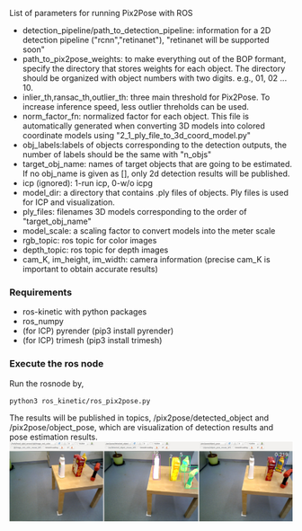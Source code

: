 List of parameters for running Pix2Pose with ROS

* detection_pipeline/path_to_detection_pipeline: information for a 2D detection pipeline ("rcnn","retinanet"), "retinanet will be supported soon"
* path_to_pix2pose_weights: to make everything out of the BOP formant, specify the directory that stores weights for each object. The directory should be organized with object numbers with two digits. e.g., 01, 02 ... 10.  
* inlier_th,ransac_th,outlier_th: three main threshold for Pix2Pose. To increase inference speed, less outlier threholds can be used.
* norm_factor_fn: normalized factor for each object. This file is automatically generated when converting 3D models into colored coordinate models using "2_1_ply_file_to_3d_coord_model.py"
* obj_labels:labels of objects corresponding to the detection outputs, the number of labels should be the same with "n_objs"
* target_obj_name: names of target objects that are going to be estimated. If no obj_name is given as [], only 2d detection results will be published.
* icp (ignored): 1-run icp, 0-w/o icpg
* model_dir: a directory that contains .ply files of objects. Ply files is used for ICP and visualization.
* ply_files: filenames 3D models corresponding to the order of "target_obj_name"
* model_scale: a  scaling factor to convert models into the meter scale
* rgb_topic: ros topic for color images
* depth_topic: ros topic for depth images
* cam_K, im_height, im_width: camera information (precise cam_K is important to obtain accurate results)

### Requirements
* ros-kinetic with python packages
* ros_numpy
* (for ICP) pyrender (pip3 install pyrender)
* (for ICP) trimesh (pip3 install trimesh)

### Execute the ros node
Run the rosnode by,
```
python3 ros_kinetic/ros_pix2pose.py
```

The results will be published in topics, /pix2pose/detected_object and /pix2pose/object_pose, which are visualization of detection results and pose estimation results.
![Sample image](example_imgs/sample_mustard_bottle.jpg)
